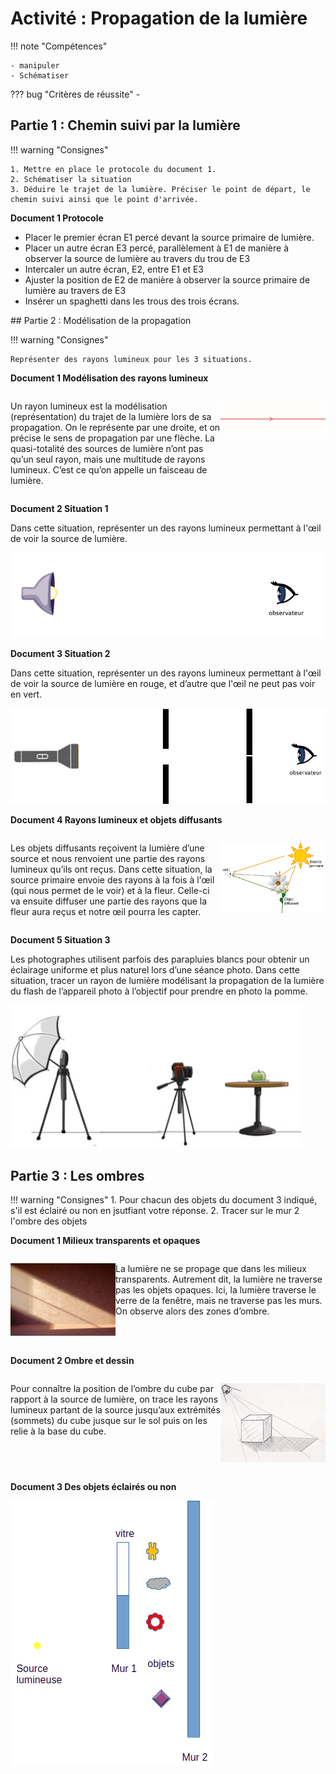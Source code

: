# Activité : Propagation de la lumière 

!!! note "Compétences"

    - manipuler
    - Schématiser


    
??? bug "Critères de réussite"
    - 


## Partie 1 : Chemin suivi par la lumière

!!! warning "Consignes"

    1. Mettre en place le protocole du document 1.
    2. Schématiser la situation
    3. Déduire le trajet de la lumière. Préciser le point de départ, le chemin suivi ainsi que le point d'arrivée. 


**Document 1 Protocole**

- Placer le premier écran E1 percé devant la source primaire de lumière.
- Placer un autre écran E3 percé, parallèlement à E1 de manière à observer la source de lumière au travers du trou de E3
- Intercaler un autre écran, E2, entre E1 et E3
- Ajuster la position de E2 de manière à observer la source primaire de lumière au travers de E3
- Insérer un spaghetti dans les trous des trois écrans.





## Partie 2 : Modélisation de la propagation



!!! warning "Consignes"

    Représenter des rayons lumineux pour les 3 situations. 

**Document 1 Modélisation des rayons lumineux**

<div markdown style="display:flex; flex-direction:row;">
<div markdown style="display:flex; flex: 2 1 0; flex-direction:row;">


Un rayon lumineux est la modélisation (représentation) du trajet de la lumière lors de sa propagation. 
On le représente par une droite, et on précise le sens de propagation par une flèche.
La quasi-totalité des sources de lumière n’ont pas qu’un seul rayon, mais une multitude de rayons lumineux. C’est ce qu’on appelle un faisceau de lumière. 
</div>
<div markdown style="display:flex; flex: 1 1 0; flex-direction:row;">

![](pictures/schemaRayonLumiere.png)
</div>
</div>

**Document 2 Situation 1**

Dans cette situation, représenter un des rayons lumineux permettant à l'œil de voir la source de lumière.

![Situation 1 ](pictures/situation1.png)


**Document 3 Situation 2**


Dans cette situation, représenter un des rayons lumineux permettant à l'œil de voir la source de lumière en rouge, et d’autre que l'œil ne peut pas voir en vert.

![Situation 2](pictures/situation2.png)

**Document 4 Rayons lumineux et objets diffusants**

<div markdown style="display:flex; flex-direction:row;">
<div markdown style="display:flex; flex: 2 1 0; flex-direction:row;">

Les objets diffusants reçoivent la lumière d’une source et nous renvoient une partie des rayons lumineux qu’ils ont reçus. 
Dans cette situation, la source primaire envoie des rayons à la fois à l'œil (qui nous permet de le voir) et à la fleur. Celle-ci va ensuite diffuser une partie des rayons que la fleur aura reçus et notre œil pourra les capter. 

</div>
<div markdown style="display:flex; flex: 1 1 0; flex-direction:row;">

![](pictures/objDiffuRayons.png)

</div>
</div>

**Document 5 Situation 3**

Les photographes utilisent parfois des parapluies blancs pour obtenir un éclairage uniforme et plus naturel lors d’une séance photo. 
Dans cette situation, tracer un rayon de lumière modélisant la propagation de la lumière du flash de l’appareil photo à l’objectif pour prendre en photo la pomme.  

![situation 3](pictures/situation3.png)
 


## Partie 3 : Les ombres


!!! warning "Consignes"
    1. Pour chacun des objets du document 3 indiqué, s'il est éclairé ou non en jsutfiant votre réponse.
    2. Tracer sur le mur 2 l'ombre des objets 

**Document 1 Milieux transparents et opaques**

<div markdown style="display:flex; flex-direction:row;">
<div markdown style="display:flex; flex: 1 1 0; flex-direction:row;">

![](pictures/ombres.png)

</div>
<div markdown style="display:flex; flex: 2 1 0; flex-direction:row;">

La lumière ne se propage que dans les milieux transparents. Autrement dit, la lumière ne traverse pas les objets opaques. 
Ici, la lumière traverse le verre de la fenêtre, mais ne traverse pas les murs. On observe alors des zones d’ombre.

</div>
</div>


**Document 2 Ombre et dessin**

<div markdown style="display:flex; flex-direction:row;">
<div markdown style="display:flex; flex: 2 1 0; flex-direction:row;">

Pour connaître la position de l’ombre du cube par rapport à la source de lumière, on trace les rayons lumineux partant de la source jusqu’aux extrémités (sommets) du cube jusque sur le sol puis on les relie à la base du cube. 

</div>
<div markdown style="display:flex; flex: 1 1 0; flex-direction:row;">

![](pictures/dessinOmbres.png)

</div>
</div>

**Document 3 Des objets éclairés ou non**

![alt text](pictures/ombresObjets.png)